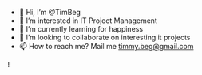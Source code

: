- 👋 Hi, I’m @TimBeg
- 👀 I’m interested in IT Project Management
- 🌱 I’m currently learning for happiness 
- 💞️ I’m looking to collaborate on interesting it projects
- 📫 How to reach me? Mail me timmy.beg@gmail.com

!
